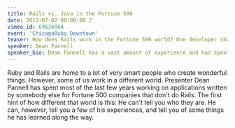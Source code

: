 ```yaml
---
title: Rails vs. Java in the Fortune 500
date: 2013-07-02 00:00:00 Z
vimeo_id: 69636064
event: 'ChicagoRuby Downtown'
teaser: How does Rails work in the Fortune 500 world? One developer shares his experience.
speaker: Dean Pannell
speaker_bio: Dean Pannell has a vast amount of experience and has spent most of the last few years working with Fortune 500 companies that don't do Rails.
---
```


Ruby and Rails are home to a lot of very smart people who create wonderful things. However, some of us work in a different world. Presenter Dean Pannell has spent most of the last few years working on applications written by somebody else for Fortune 500 companies that don't do Rails. The first hint of how different that world is this: He can't tell you who they are. He can, however, tell you a few of his experiences, and tell you of some things he has learned along the way.
